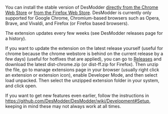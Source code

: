 You can install the stable version of DesModder [directly from the Chrome Web Store](https://chrome.google.com/webstore/detail/desmodder-for-desmos/eclmfdfimjhkmjglgdldedokjaemjfjp) or [from the Firefox Web Store](https://addons.mozilla.org/en-US/firefox/addon/desmodder-for-desmos/). DesModder is currently only supported for Google Chrome, Chromium-based browsers such as Opera, Brave, and Vivaldi, and Firefox (or Firefox based browsers).

The extension updates every few weeks (see DesModder releases page for a history).

If you want to update the extension on the latest release yourself (useful for chrome because the chrome webstore is behind on the current release by a few days) (useful for hotfixes that are applied), you can go to [Releases](https://github.com/DesModder/DesModder/releases) and download the latest dist-chrome.zip (or dist-ff.zip for Firefox). Then unzip the file, go to manage extensions page in your browser (usually right click an extension or extension icon), enable Developer Mode, and then select load unpacked. Then select the unzipped extension folder in your system, and click open.

If you want to get new features even earlier, follow the instructions in https://github.com/DesModder/DesModder/wiki/Development#Setup, keeping in mind these may not always work at all times.
